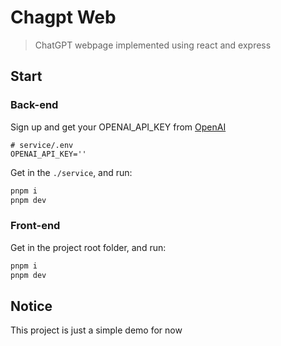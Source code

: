 # Chagpt Web

> ChatGPT webpage implemented using react and express
## Start
### Back-end
Sign up and get your OPENAI_API_KEY from [OpenAI](https://platform.openai.com/overview)

```
# service/.env
OPENAI_API_KEY=''
```

Get in the `./service`, and run:
```cmd
pnpm i
pnpm dev
```
### Front-end
Get in the project root folder, and run:
```cmd
pnpm i
pnpm dev
```

## Notice
This project is just a simple demo for now